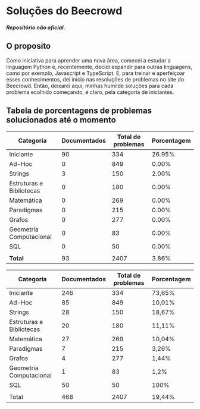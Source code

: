 # Soluções do Beecrowd
***Repositório não oficial.***

## O proposito

Como iniciativa para aprender uma nova área, comecei a estudar a linguagem Python e, recentemente, decidi expandir para outras linguagens, como por exemplo, Javascript e TypeScript. E, para treinar e aperfeiçoar esses conhecimentos, dei início nas resoluções de problemas no site do Beecrowd. Então, deixarei aqui, minhas humilde soluções para cada problema ecolhido começando, é claro, pela categoria de iniciantes.

## Tabela de porcentagens de problemas solucionados até o momento

| Categoria                | Documentados | Total de problemas | Porcentagem |
|-------------------------|--------------|--------------------|-------------|
| Iniciante                 |           90 |                334 |     26.95% |
| Ad-Hoc                    |            0 |                849 |      0.00% |
| Strings                   |            3 |                150 |      2.00% |
| Estruturas e Bibliotecas  |            0 |                180 |      0.00% |
| Matemática                |            0 |                269 |      0.00% |
| Paradigmas                |            0 |                215 |      0.00% |
| Grafos                    |            0 |                277 |      0.00% |
| Geometria Computacional   |            0 |                 83 |      0.00% |
| SQL                       |            0 |                 50 |      0.00% |
|                         |              |                    |             |
| **Total**               |           93 |               2407 |      3.86% |


| Categoria | Documentados | Total de problemas | Porcentagem |
| -- | -- | -- | -- |
| Iniciante | 246 | 334 | 73,65% |
| Ad-Hoc| 85 | 849 | 10,01% |
| Strings | 28 | 150 | 18,67% |
| Estruturas e Bibliotecas | 20 | 180 | 11,11% |
| Matemática | 27 | 269 | 10,04% |
| Paradigmas | 7 | 215 | 3,26% |
| Grafos | 4 | 277 | 1,44% |
| Geometria Computacional | 1 | 83 | 1,2% |
| SQL| 50 | 50 | 100% |
| | | |
| Total | 468 | 2407 | 19,44% |
